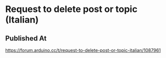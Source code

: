 # Request to delete post or topic (Italian)

## Published At

https://forum.arduino.cc/t/request-to-delete-post-or-topic-italian/1087961
